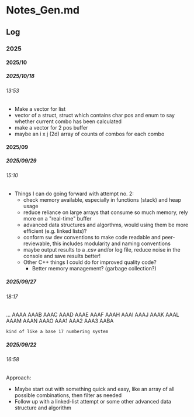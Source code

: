 # Notes_Gen.md

## Log

### 2025

#### 2025/10

##### 2025/10/18

###### 13:53

- Make a vector for list
- vector of a struct, struct which contains char pos and enum to say whether current combo has been calculated
- make a vector for 2 pos buffer
- maybe an i x j (2d) array of counts of combos for each combo

#### 2025/09

##### 2025/09/29

###### 15:10

- Things I can do going forward with attempt no. 2:
	- check memory available, especially in functions (stack) and heap usage
	- reduce reliance on large arrays that consume so much memory, rely more on a "real-time" buffer
	- advanced data structures and algorthms, would using them be more efficient (e.g. linked lists)?
	- conform sw dev conventions to make code readable and peer-reviewable, this includes modularity and naming conventions
	- maybe output results to a .csv and/or log file, reduce noise in the console and save results better!
	- Other C++ things I could do for improved quality code?
		- Better memory management? (garbage collection?)

##### 2025/09/27

###### 18:17

...
	AAAA
	AAAB
	AAAC
	AAAD
	AAAE
	AAAF
	AAAH
	AAAI
	AAAJ
	AAAK
	AAAL
	AAAM
	AAAN
	AAAO
	AAA1
	AAA2
	AAA3
	AABA

	kind of like a base 17 numbering system

##### 2025/09/22

###### 16:58

Approach:

- Maybe start out with something quick and easy, like an array of all possible combinations, then filter as needed
- Follow up with a linked-list attempt or some other advanced data structure and algorithm